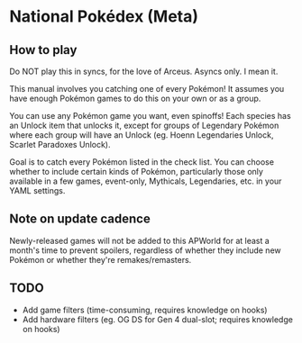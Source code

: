 # National Pokédex (Meta)

## How to play

Do NOT play this in syncs, for the love of Arceus. Asyncs only. I mean it.

This manual involves you catching one of every Pokémon! It assumes you have enough Pokémon games to do this on your own or as a group.

You can use any Pokémon game you want, even spinoffs! Each species has an Unlock item that unlocks it, except for groups of Legendary Pokémon where each group will have an Unlock (eg. Hoenn Legendaries Unlock, Scarlet Paradoxes Unlock).

Goal is to catch every Pokémon listed in the check list. You can choose whether to include certain kinds of Pokémon, particularly those only available in a few games, event-only, Mythicals, Legendaries, etc. in your YAML settings.

## Note on update cadence

Newly-released games will not be added to this APWorld for at least a month's time to prevent spoilers, regardless of whether they include new Pokémon or whether they're remakes/remasters.

## TODO

- Add game filters (time-consuming, requires knowledge on hooks)
- Add hardware filters (eg. OG DS for Gen 4 dual-slot; requires knowledge on hooks)
